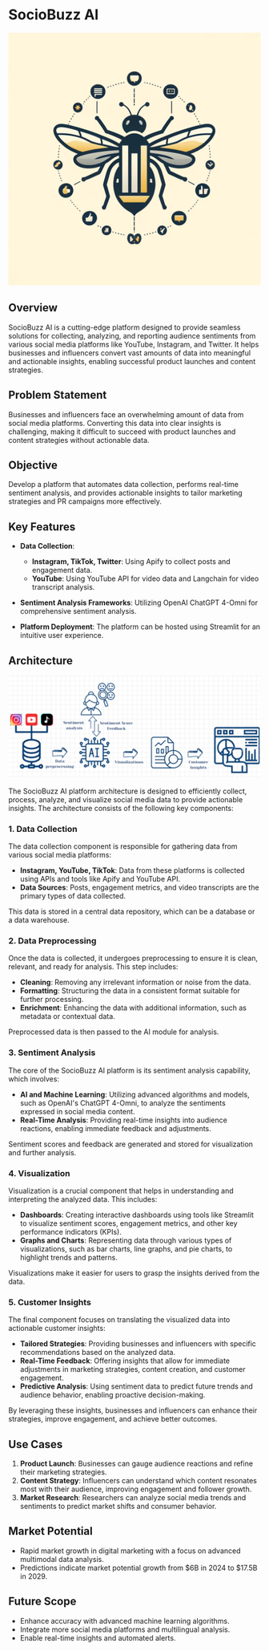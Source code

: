

# SocioBuzz AI

![SocioBuzz Logo](images/logo.png)

## Overview

SocioBuzz AI is a cutting-edge platform designed to provide seamless solutions for collecting, analyzing, and reporting audience sentiments from various social media platforms like YouTube, Instagram, and Twitter. It helps businesses and influencers convert vast amounts of data into meaningful and actionable insights, enabling successful product launches and content strategies.

## Problem Statement
Businesses and influencers face an overwhelming amount of data from social media platforms. Converting this data into clear insights is challenging, making it difficult to succeed with product launches and content strategies without actionable data.

## Objective
Develop a platform that automates data collection, performs real-time sentiment analysis, and provides actionable insights to tailor marketing strategies and PR campaigns more effectively.

## Key Features
- **Data Collection**: 
  - **Instagram, TikTok, Twitter**: Using Apify to collect posts and engagement data.
  - **YouTube**: Using YouTube API for video data and Langchain for video transcript analysis.
  
- **Sentiment Analysis Frameworks**: Utilizing OpenAI ChatGPT 4-Omni for comprehensive sentiment analysis.
  
- **Platform Deployment**: The platform can be hosted using Streamlit for an intuitive user experience.

## Architecture

![Architecture](images/architecture.png)

The SocioBuzz AI platform architecture is designed to efficiently collect, process, analyze, and visualize social media data to provide actionable insights. The architecture consists of the following key components:

### 1. Data Collection
The data collection component is responsible for gathering data from various social media platforms:
- **Instagram, YouTube, TikTok**: Data from these platforms is collected using APIs and tools like Apify and YouTube API.
- **Data Sources**: Posts, engagement metrics, and video transcripts are the primary types of data collected.

This data is stored in a central data repository, which can be a database or a data warehouse.

### 2. Data Preprocessing
Once the data is collected, it undergoes preprocessing to ensure it is clean, relevant, and ready for analysis. This step includes:
- **Cleaning**: Removing any irrelevant information or noise from the data.
- **Formatting**: Structuring the data in a consistent format suitable for further processing.
- **Enrichment**: Enhancing the data with additional information, such as metadata or contextual data.

Preprocessed data is then passed to the AI module for analysis.

### 3. Sentiment Analysis
The core of the SocioBuzz AI platform is its sentiment analysis capability, which involves:
- **AI and Machine Learning**: Utilizing advanced algorithms and models, such as OpenAI's ChatGPT 4-Omni, to analyze the sentiments expressed in social media content.
- **Real-Time Analysis**: Providing real-time insights into audience reactions, enabling immediate feedback and adjustments.

Sentiment scores and feedback are generated and stored for visualization and further analysis.

### 4. Visualization
Visualization is a crucial component that helps in understanding and interpreting the analyzed data. This includes:
- **Dashboards**: Creating interactive dashboards using tools like Streamlit to visualize sentiment scores, engagement metrics, and other key performance indicators (KPIs).
- **Graphs and Charts**: Representing data through various types of visualizations, such as bar charts, line graphs, and pie charts, to highlight trends and patterns.

Visualizations make it easier for users to grasp the insights derived from the data.

### 5. Customer Insights
The final component focuses on translating the visualized data into actionable customer insights:
- **Tailored Strategies**: Providing businesses and influencers with specific recommendations based on the analyzed data.
- **Real-Time Feedback**: Offering insights that allow for immediate adjustments in marketing strategies, content creation, and customer engagement.
- **Predictive Analysis**: Using sentiment data to predict future trends and audience behavior, enabling proactive decision-making.

By leveraging these insights, businesses and influencers can enhance their strategies, improve engagement, and achieve better outcomes.

## Use Cases
1. **Product Launch**: Businesses can gauge audience reactions and refine their marketing strategies.
2. **Content Strategy**: Influencers can understand which content resonates most with their audience, improving engagement and follower growth.
3. **Market Research**: Researchers can analyze social media trends and sentiments to predict market shifts and consumer behavior.

## Market Potential
- Rapid market growth in digital marketing with a focus on advanced multimodal data analysis.
- Predictions indicate market potential growth from $6B in 2024 to $17.5B in 2029.

## Future Scope
- Enhance accuracy with advanced machine learning algorithms.
- Integrate more social media platforms and multilingual analysis.
- Enable real-time insights and automated alerts.


